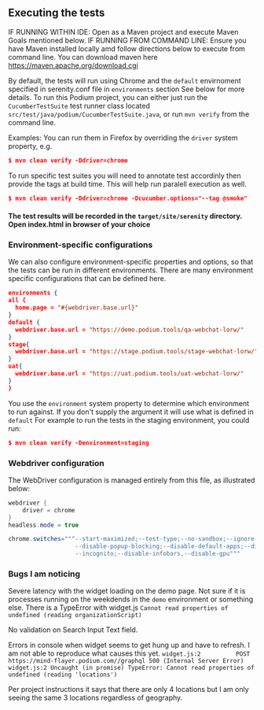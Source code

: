 
## Executing the tests
IF RUNNING WITHIN IDE:   Open as a Maven project and execute Maven Goals mentioned below.
IF RUNNING FROM COMMAND LINE:  Ensure you have Maven installed locally amd follow directions below to execute from command line.  You can download maven here https://maven.apache.org/download.cgi

By default, the tests will run using Chrome and the `default` envirnoment specified in serenity.conf file in `environments` section  See below for more details.
To run this Podium project, you can either just run the `CucumberTestSuite` test runner class located `src/test/java/podium/CucumberTestSuite.java`, or run 
`mvn verify` from the command line.

Examples:
You can run them in Firefox by overriding the `driver` system property, e.g.
```json
$ mvn clean verify -Ddriver=chrome
```

To run specific test suites you will need to annotate test accordinly then provide the tags at build time.  This will help run paralell execution as well.
```json
$ mvn clean verify -Ddriver=chrome -Dcucumber.options="--tag @smoke"
```
#### The test results will be recorded in the `target/site/serenity` directory.  Open index.html in browser of your choice

### Environment-specific configurations
We can also configure environment-specific properties and options, so that the tests can be run in different environments.  There are many environment specific configurations that can be defined here. 
```json
environments {
all {
  home.page = "#{webdriver.base.url}"
}
default {
  webdriver.base.url = "https://demo.podium.tools/qa-webchat-lorw/"
}
stage{
  webdriver.base.url = "https://stage.podium.tools/stage-webchat-lorw/"
}
uat{
  webdriver.base.url = "https://uat.podium.tools/uat-webchat-lorw/"
}
}
```

You use the `environment` system property to determine which environment to run against.  If you don't supply the argument it will use what is defined in `default` For example to run the tests in the staging environment, you could run:
```json
$ mvn clean verify -Denvironment=staging
```

### Webdriver configuration
The WebDriver configuration is managed entirely from this file, as illustrated below:
```java
webdriver {
    driver = chrome
}
headless.mode = true

chrome.switches="""--start-maximized;--test-type;--no-sandbox;--ignore-certificate-errors;
                   --disable-popup-blocking;--disable-default-apps;--disable-extensions-file-access-check;
                   --incognito;--disable-infobars,--disable-gpu"""

```

### Bugs I am noticing
Severe latency with the widget loading on the demo page.  Not sure if it is processes running on the weekdends
in the `demo` environment or something else.  There is a TypeError with widget.js `Cannot read properties of 
undefined (reading organizationScript)`

No validation on Search Input Text field.  

Errors in console when widget seems to get hung up and have to refresh.  I am not able to reproduce what causes this yet.
`widget.js:2          POST https://mind-flayer.podium.com//graphql 500 (Internal Server Error)`
`widget.js:2 Uncaught (in promise) TypeError: Cannot read properties of undefined (reading 'locations')`

Per project instructions it says that there are only 4 locations but I am only seeing the same 3 locations regardless of geography.



